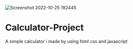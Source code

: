 ![Screenshot 2022-10-25 192445](https://user-images.githubusercontent.com/96943159/197796556-028fe8c3-6448-410d-827d-d5350556a6b1.png)
# Calculator-Project
A simple calculator i made by using html css and javascript
